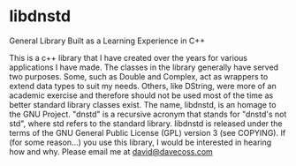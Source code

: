 libdnstd
========

General Library Built as a Learning Experience in C++

This is a c++ library that I have created over the years for various applications I have made. The classes in the library generally have served two purposes. Some, such as Double and Complex, act as wrappers to extend data types to suit my needs. Others, like DString, were more of an academic exercise and therefore should not be used most of the time as better standard library classes exist. The name, libdnstd, is an homage to the GNU Project. "dnstd" is a recursive acronym that stands for "dnstd's not std", where std refers to the standard library. libdnstd is released under the terms of the GNU General Public License (GPL) version 3 (see COPYING). If (for some reason...) you use this library, I would be interested in hearing how and why. Please email me at david@davecoss.com
